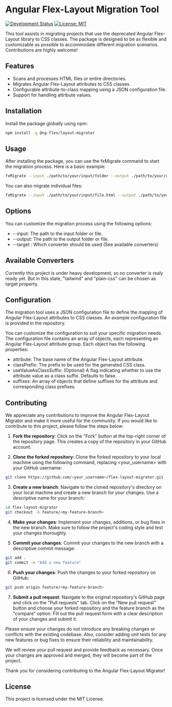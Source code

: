 # Angular Flex-Layout Migration Tool

[![Development Status](https://img.shields.io/badge/status-under%20development-critical)](https://github.com/NIPE-Solutions/flex-layout-migrator)
[![License: MIT](https://img.shields.io/badge/License-MIT-green.svg)](https://opensource.org/licenses/MIT)

This tool assists in migrating projects that use the deprecated Angular Flex-Layout library to CSS classes. The package is designed to be as flexible and customizable as possible to accommodate different migration scenarios. Contributions are highly welcome!

## Features

- Scans and processes HTML files or entire directories.
- Migrates Angular Flex-Layout attributes to CSS classes.
- Configurable attribute-to-class mapping using a JSON configuration file.
- Support for handling attribute values.

## Installation

Install the package globally using npm:

```bash
npm install -g @ng-flex/layout-migrator
```

## Usage

After installing the package, you can use the fxMigrate command to start the migration process. Here is a basic example:

```bash
fxMigrate --input ./path/to/your/input/folder --output ./path/to/your/output/folder
```

You can also migrate individual files:

```bash
fxMigrate --input ./path/to/your/input/file.html --output ./path/to/your/output/file.html
```

## Options

You can customize the migration process using the following options:

- --input: The path to the input folder or file.
- --output: The path to the output folder or file.
- --target <target>: Which converter should be used (See available converters)

## Available Converters

Currently this project is under heavy development, so no converter is realy ready yet. But in this state, "tailwind" and "plain-css" can be chosen as target property.

## Configuration

The migration tool uses a JSON configuration file to define the mapping of Angular Flex-Layout attributes to CSS classes. An example configuration file is provided in the repository.

You can customize the configuration to suit your specific migration needs. The configuration file contains an array of objects, each representing an Angular Flex-Layout attribute group. Each object has the following properties:

- attribute: The base name of the Angular Flex-Layout attribute.
- classPrefix: The prefix to be used for the generated CSS class.
- useValueAsClassSuffix: (Optional) A flag indicating whether to use the attribute value as a class suffix. Defaults to false.
- suffixes: An array of objects that define suffixes for the attribute and corresponding class prefixes.

## Contributing

We appreciate any contributions to improve the Angular Flex-Layout Migrator and make it more useful for the community. If you would like to contribute to this project, please follow the steps below:

1. **Fork the repository**: Click on the "Fork" button at the top-right corner of the repository page. This creates a copy of the repository in your GitHub account.

2. **Clone the forked repository**: Clone the forked repository to your local machine using the following command, replacing <your_username> with your GitHub username:

```bash
git clone https://github.com/<your_username>/flex-layout-migrator.git
```

3. **Create a new branch**: Navigate to the cloned repository's directory on your local machine and create a new branch for your changes. Use a descriptive name for your branch:

```bash
cd flex-layout-migrator
git checkout -b feature/<my-feature-branch>
```

4. **Make your changes**: Implement your changes, additions, or bug fixes in the new branch. Make sure to follow the project's coding style and test your changes thoroughly.

5. **Commit your changes**: Commit your changes to the new branch with a descriptive commit message:

```bash
git add .
git commit -m "Add a new feature"
```

6. **Push your changes**: Push the changes to your forked repository on GitHub:

```bash
git push origin feature/<my-feature-branch>
```

7. **Submit a pull request**: Navigate to the original repository's GitHub page and click on the "Pull requests" tab. Click on the "New pull request" button and choose your forked repository and the feature branch as the "compare" option. Fill out the pull request form with a clear description of your changes and submit it.

Please ensure your changes do not introduce any breaking changes or conflicts with the existing codebase. Also, consider adding unit tests for any new features or bug fixes to ensure their reliability and maintainability.

We will review your pull request and provide feedback as necessary. Once your changes are approved and merged, they will become part of the project.

Thank you for considering contributing to the Angular Flex-Layout Migrator!

## License

This project is licensed under the MIT License.
